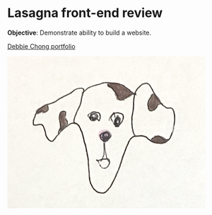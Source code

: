 # Lasagna front-end review
**Objective**: Demonstrate ability to build a website.


[Debbie Chong portfolio](http://www.debbiechong.com/)

![dog](ruff.png)